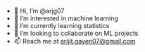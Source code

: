 - 👋 Hi, I’m @arjg07
- 👀 I’m interested in machine learning
- 🌱 I’m currently learning statistics
- 💞️ I’m looking to collaborate on ML projects
- 📫 Reach me at arijit.gayen07@gmail.com

<!---
arjg07/arjg07 is a ✨ special ✨ repository because its `README.md` (this file) appears on your GitHub profile.
You can click the Preview link to take a look at your changes.
--->
